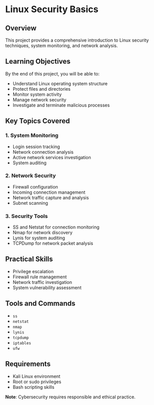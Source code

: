 # Linux Security Basics

## Overview
This project provides a comprehensive introduction to Linux security techniques, system monitoring, and network analysis.

## Learning Objectives
By the end of this project, you will be able to:
- Understand Linux operating system structure
- Protect files and directories
- Monitor system activity
- Manage network security
- Investigate and terminate malicious processes

## Key Topics Covered

### 1. System Monitoring
- Login session tracking
- Network connection analysis
- Active network services investigation
- System auditing

### 2. Network Security
- Firewall configuration
- Incoming connection management
- Network traffic capture and analysis
- Subnet scanning

### 3. Security Tools
- SS and Netstat for connection monitoring
- Nmap for network discovery
- Lynis for system auditing
- TCPDump for network packet analysis

## Practical Skills
- Privilege escalation
- Firewall rule management
- Network traffic investigation
- System vulnerability assessment

## Tools and Commands
- `ss`
- `netstat`
- `nmap`
- `lynis`
- `tcpdump`
- `iptables`
- `ufw`

## Requirements
- Kali Linux environment
- Root or sudo privileges
- Bash scripting skills


**Note**: Cybersecurity requires responsible and ethical practice.
